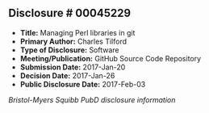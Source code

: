 ## Disclosure # 00045229

* __Title:__ Managing Perl libraries in git
* __Primary Author:__ Charles Tilford
* __Type of Disclosure:__ Software
* __Meeting/Publication:__ GitHub Source Code Repository
* __Submission Date:__ 2017-Jan-20
* __Decision Date:__ 2017-Jan-26
* __Public Disclosure Date:__ 2017-Feb-03

_Bristol-Myers Squibb PubD disclosure information_
